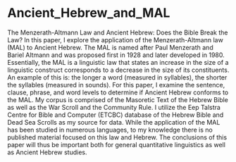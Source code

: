 # Ancient_Hebrew_and_MAL
The Menzerath-Altmann Law and Ancient Hebrew: Does the Bible Break the Law?  In this paper, I explore the application of the Menzerath-Altmann law (MAL) to Ancient Hebrew. The MAL is named after Paul Menzerath and Bariel Altmann and was proposed first in 1928 and later developed in 1980. Essentially, the MAL is a linguistic law that states an increase in the size of a linguistic construct corresponds to a decrease in the size of its constituents. An example of this is: the longer a word (measured in syllables), the shorter the syllables (measured in sounds). For this paper, I examine the sentence, clause, phrase, and word levels to determine if Ancient Hebrew conforms to the MAL. My corpus is comprised of the Masoretic Text of the Hebrew Bible as well as the War Scroll and the Community Rule. I utilize the Eep Talstra Centre for Bible and Computer (ETCBC) database of the Hebrew Bible and Dead Sea Scrolls as my source for data. While the application of the MAL has been studied in numerous languages, to my knowledge there is no published material focused on this law and Hebrew. The conclusions of this paper will thus be important both for general quantitative linguistics as well as Ancient Hebrew studies.

